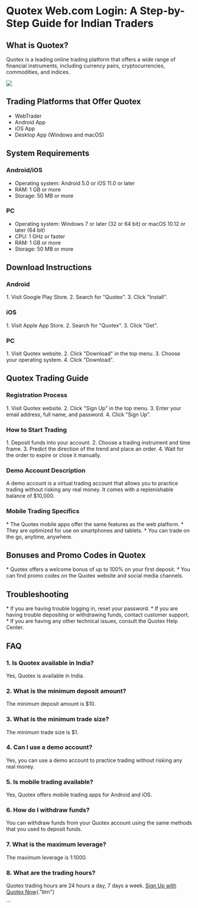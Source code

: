 # Quotex Web.com Login: A Step-by-Step Guide for Indian Traders

## What is Quotex?

Quotex is a leading online trading platform that offers a wide range of
financial instruments, including currency pairs, cryptocurrencies,
commodities, and indices.

[![](https://static.quotex.io/files/12_en/300_250.jpg)](https://traff.sbs/brokerqxlid)

## Trading Platforms that Offer Quotex

-   WebTrader
-   Android App
-   iOS App
-   Desktop App (Windows and macOS)

## System Requirements

### Android/iOS

-   Operating system: Android 5.0 or iOS 11.0 or later
-   RAM: 1 GB or more
-   Storage: 50 MB or more

### PC

-   Operating system: Windows 7 or later (32 or 64 bit) or macOS 10.12
    or later (64 bit)
-   CPU: 1 GHz or faster
-   RAM: 1 GB or more
-   Storage: 50 MB or more

## Download Instructions

### Android

1\. Visit Google Play Store. 2. Search for "Quotex". 3. Click
"Install".

### iOS

1\. Visit Apple App Store. 2. Search for "Quotex". 3. Click
"Get".

### PC

1\. Visit Quotex website. 2. Click "Download" in the top menu. 3.
Choose your operating system. 4. Click "Download".

## Quotex Trading Guide

### Registration Process

1\. Visit Quotex website. 2. Click "Sign Up" in the top menu. 3.
Enter your email address, full name, and password. 4. Click "Sign
Up".

### How to Start Trading

1\. Deposit funds into your account. 2. Choose a trading instrument and
time frame. 3. Predict the direction of the trend and place an order. 4.
Wait for the order to expire or close it manually.

### Demo Account Description

A demo account is a virtual trading account that allows you to practice
trading without risking any real money. It comes with a replenishable
balance of \$10,000.

### Mobile Trading Specifics

\* The Quotex mobile apps offer the same features as the web platform.
\* They are optimized for use on smartphones and tablets. \* You can
trade on the go, anytime, anywhere.

## Bonuses and Promo Codes in Quotex

\* Quotex offers a welcome bonus of up to 100% on your first deposit. \*
You can find promo codes on the Quotex website and social media
channels.

## Troubleshooting

\* If you are having trouble logging in, reset your password. \* If you
are having trouble depositing or withdrawing funds, contact customer
support. \* If you are having any other technical issues, consult the
Quotex Help Center.

## FAQ

### 1. Is Quotex available in India?

Yes, Quotex is available in India.

### 2. What is the minimum deposit amount?

The minimum deposit amount is \$10.

### 3. What is the minimum trade size?

The minimum trade size is \$1.

### 4. Can I use a demo account?

Yes, you can use a demo account to practice trading without risking any
real money.

### 5. Is mobile trading available?

Yes, Quotex offers mobile trading apps for Android and iOS.

### 6. How do I withdraw funds?

You can withdraw funds from your Quotex account using the same methods
that you used to deposit funds.

### 7. What is the maximum leverage?

The maximum leverage is 1:1000.

### 8. What are the trading hours?

Quotex trading hours are 24 hours a day, 7 days a week. [Sign Up with
Quotex Now](\%22https://traff.sbs/brokerqxsignup\%22){."btn"}

\`\`\`

